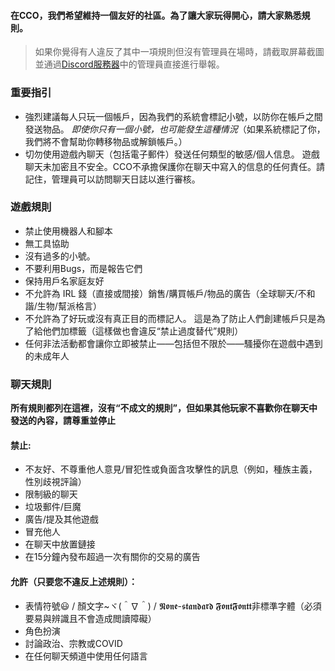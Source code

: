 

#### 在CCO，我們希望維持一個友好的社區。為了讓大家玩得開心，請大家熟悉規則。

> 如果你覺得有人違反了其中一項規則但沒有管理員在場時，請截取屏幕截圖並通過[Discord服務器](https://discord.gg/JREx8xz)中的管理員直接進行舉報。
### 重要指引
* 強烈建議每人只玩一個帳戶，因為我們的系統會標記小號，以防你在帳戶之間發送物品。 *即使你只有一個小號，也可能發生這種情況*（如果系統標記了你，我們將不會幫助你轉移物品或解鎖帳戶。）
* 切勿使用遊戲內聊天（包括電子郵件）發送任何類型的敏感/個人信息。 遊戲聊天未加密且不安全。CCO不承擔保護你在聊天中寫入的信息的任何責任。請記住，管理員可以訪問聊天日誌以進行審核。 

### 遊戲規則
* 禁止使用機器人和腳本
* 無工具協助
* 沒有過多的小號。
* 不要利用Bugs，而是報告它們
* 保持用戶名家庭友好
* 不允許為 IRL 錢（直接或間接）銷售/購買帳戶/物品的廣告（全球聊天/不和諧/生物/幫派格言）
* 不允許為了好玩或沒有真正目的而標記人。 這是為了防止人們創建帳戶只是為了給他們加標籤（這樣做也會違反“禁止過度替代”規則）
* 任何非法活動都會讓你立即被禁止——包括但不限於——騷擾你在遊戲中遇到的未成年人

### 聊天規則
**所有規則都列在這裡，沒有“不成文的規則”，但如果其他玩家不喜歡你在聊天中發送的內容，請尊重並停止**
#### 禁止: 
* 不友好、不尊重他人意見/冒犯性或負面含攻擊性的訊息（例如，種族主義，性別歧視評論）
* 限制級的聊天
* 垃圾郵件/巨魔
* 廣告/提及其他遊戲
* 冒充他人
* 在聊天中放置鏈接
* 在15分鐘內發布超過一次有關你的交易的廣告

#### 允許（只要您不違反上述規則）：
* 表情符號😃 / 顏文字~ヾ(＾∇＾) / 𝕹𝖔𝖓𝖊-𝖘𝖙𝖆𝖓𝖉𝖆𝖗𝖉 𝕱𝖔𝖓𝖙𝕱𝖔𝖓𝖙𝖙非標準字體（必須要易與辨識且不會造成閲讀障礙）
* 角色扮演
* 討論政治、宗教或COVID
* 在任何聊天頻道中使用任何語言

